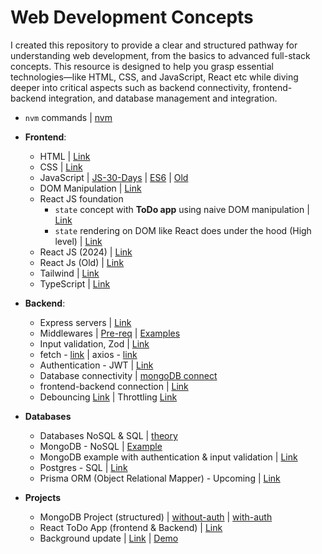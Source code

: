 # Web Development Concepts

I created this repository to provide a clear and structured pathway for understanding web development, from the basics to advanced full-stack concepts. This resource is designed to help you grasp essential technologies—like HTML, CSS, and JavaScript, React etc while diving deeper into critical aspects such as backend connectivity, frontend-backend integration, and database management and integration.

- `nvm` commands | [nvm](https://github.com/princebansal7/JavaScript-Projects?tab=readme-ov-file#steps-to-install-nodejs-via-nvm) 
- **Frontend**:
 
  - HTML | [Link](https://github.com/princebansal7/Web-Development-Concepts/tree/main/html-basics)
  - CSS | [Link](https://github.com/princebansal7/Web-Development-Concepts/tree/main/css-basics)
  - JavaScript | [JS-30-Days](https://github.com/princebansal7/JavaScript-30-days?tab=readme-ov-file) | [ES6](https://github.com/princebansal7/Web-Development-Concepts/tree/main/javascript-es6) | [Old](https://github.com/princebansal7/JavaScript-Projects/tree/main/basics) 
  - DOM Manipulation | [Link](https://github.com/princebansal7/Web-Development-Concepts/tree/main/dom-manipulation)
  - React JS foundation
    - `state` concept with **ToDo app** using naive DOM manipulation | [Link](https://github.com/princebansal7/Web-Development-Concepts/tree/main/dom-manipulation/todo-with-state)
    - `state` rendering on DOM like React does under the hood (High level) | [Link](https://github.com/princebansal7/Web-Development-Concepts/blob/main/dom-manipulation/todo-react-underhood/todoReactUnderhood.html)
  - React JS (2024) | [Link](https://github.com/princebansal7/Web-Development-Concepts/blob/main/react-js/README.md#react-basics-and-its-need)
  - React Js (Old) | [Link](https://github.com/princebansal7/Learn-React)
  - Tailwind | [Link](https://github.com/princebansal7/Web-Development-Concepts/tree/main/tailwind#tailwind-basics)
  - TypeScript | [Link](https://github.com/princebansal7/Web-Development-Concepts/tree/main/typescript#typescript)

- **Backend**:
  
  - Express servers | [Link](https://github.com/princebansal7/Web-Development-Concepts/tree/main/server-code)
  - Middlewares | [Pre-req](https://github.com/princebansal7/Web-Development-Concepts/blob/main/server-code/06.withDRY.js) | [Examples](https://github.com/princebansal7/Web-Development-Concepts/tree/main/middlewares)
  - Input validation, Zod | [Link](https://github.com/princebansal7/Web-Development-Concepts/tree/main/input-validation)
  - fetch - [link](https://github.com/princebansal7/Web-Development-Concepts/blob/main/fetch-axios-api/fetch.js) | axios - [link](https://github.com/princebansal7/Web-Development-Concepts/blob/main/fetch-axios-api/axios.js)
  - Authentication - JWT | [Link](https://github.com/princebansal7/Web-Development-Concepts/blob/main/authentication-concepts/03.authenticationPrereqs.md)
  - Database connectivity | [mongoDB connect](https://github.com/princebansal7/Web-Development-Concepts/blob/main/databases/mongoDB/01.mongooseConnect.js)
  - frontend-backend connection | [Link](https://github.com/princebansal7/Web-Development-Concepts/tree/main/frontend-backend-connect)
  - Debouncing [Link](https://github.com/princebansal7/Web-Development-Concepts/blob/main/frontend-backend-connect/03.throttling-debouncing/frontend.html) | Throttling [Link](https://github.com/princebansal7/Web-Development-Concepts/blob/main/frontend-backend-connect/03.throttling-debouncing/backend.js)
  
- **Databases** 
  
  - Databases NoSQL & SQL | [theory](https://github.com/princebansal7/Web-Development-Concepts/tree/main/databases#databases-concepts)
  - MongoDB - NoSQL | [Example](https://github.com/princebansal7/Web-Development-Concepts/blob/main/databases/mongoDB/01.mongooseConnect.js)
  - MongoDB example with authentication & input validation | [Link](https://github.com/princebansal7/Web-Development-Concepts/blob/main/databases/mongoDB/02.mongoDBwithAuthenticationAndInputValidation.js)
  - Postgres - SQL | [Link](https://github.com/princebansal7/Web-Development-Concepts/tree/main/databases#sql-database)
  - Prisma ORM (Object Relational Mapper) - Upcoming | [Link]()
   
- **Projects**
  
  - MongoDB Project (structured) | [without-auth](https://github.com/princebansal7/Web-Development-Concepts/tree/main/projects/01-mongo-with-routes) | [with-auth](https://github.com/princebansal7/Web-Development-Concepts/tree/main/projects/02-mongo-with-jwt-auth)
  - React ToDo App (frontend & Backend) | [Link](https://github.com/princebansal7/Web-Development-Concepts/tree/main/projects/03-todo-app)
  - Background update | [Link](https://github.com/princebansal7/Web-Development-Concepts/tree/main/projects/04-react-tailwind-bgchange#readme) | [Demo](https://www.youtube.com/watch?v=eo0Fj72lmsc)